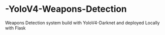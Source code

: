 # -YoloV4-Weapons-Detection
Weapons Detection system build with YoloV4-Darknet and deployed Locally with Flask 
